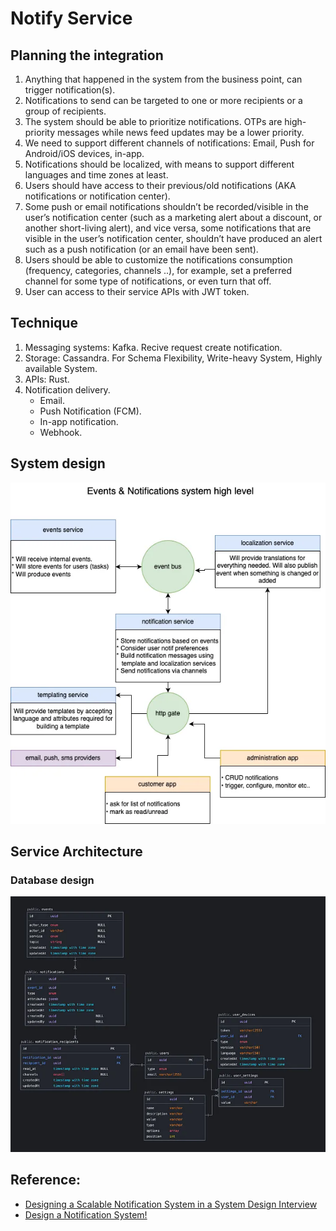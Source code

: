 # Notify Service

## Planning the integration

1. Anything that happened in the system from the business point, can trigger notification(s).
2. Notifications to send can be targeted to one or more recipients or a group of recipients.
3. The system should be able to prioritize notifications. OTPs are high-priority messages while news feed updates may be a lower priority.
4. We need to support different channels of notifications: Email, Push for Android/iOS devices, in-app.
5. Notifications should be localized, with means to support different languages and time zones at least.
6. Users should have access to their previous/old notifications (AKA notifications or notification center).
7. Some push or email notifications shouldn’t be recorded/visible in the user’s notification center (such as a marketing alert about a discount, or another short-living alert), and vice versa, some notifications that are visible in the user’s notification center, shouldn’t have produced an alert such as a push notification (or an email have been sent).
8. Users should be able to customize the notifications consumption (frequency, categories, channels ..), for example, set a preferred channel for some type of notifications, or even turn that off.
9. User can access to their service APIs with JWT token.

## Technique

1. Messaging systems: Kafka. Recive request create notification.
2. Storage: Cassandra. For Schema Flexibility, Write-heavy System, Highly available System.
3. APIs: Rust.
4. Notification delivery.
   - Email.
   - Push Notification (FCM).
   - In-app notification.
   - Webhook.

## System design

![System design](assets/images/system.png)

## Service Architecture

### Database design

![database design](assets/images/database_design.png)

## Reference:

- [Designing a Scalable Notification System in a System Design Interview](https://www.linkedin.com/pulse/design-notification-system-omar-ismail/)
- [Design a Notification System!](https://blog.devgenius.io/a-notification-system-is-a-critical-part-of-many-applications-and-platforms-enabling-users-to-stay-49540ac45a89)
